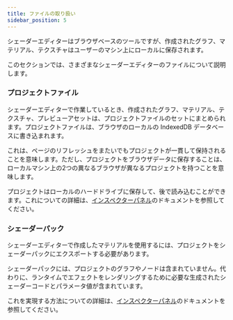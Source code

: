 ```yaml
---
title: ファイルの取り扱い
sidebar_position: 5
---
```


シェーダーエディターはブラウザベースのツールですが、作成されたグラフ、マテリアル、テクスチャはユーザーのマシン上にローカルに保存されます。

このセクションでは、さまざまなシェーダーエディターのファイルについて説明します。

### プロジェクトファイル

シェーダーエディターで作業しているとき、作成されたグラフ、マテリアル、テクスチャ、プレビューアセットは、プロジェクトファイルのセットにまとめられます。プロジェクトファイルは、ブラウザのローカルの IndexedDB データベースに書き込まれます。

これは、ページのリフレッシュをまたいでもプロジェクトが一貫して保持されることを意味します。ただし、プロジェクトをブラウザデータに保存することは、ローカルマシン上の2つの異なるブラウザが異なるプロジェクトを持つことを意味します。

プロジェクトはローカルのハードドライブに保存して、後で読み込むことができます。これについての詳細は、[インスペクターパネル][1]のドキュメントを参照してください。

### シェーダーパック

シェーダーエディターで作成したマテリアルを使用するには、プロジェクトをシェーダーパックにエクスポートする必要があります。

シェーダーパックには、プロジェクトのグラフやノードは含まれていません。代わりに、ランタイムでエフェクトをレンダリングするために必要な生成されたシェーダーコードとパラメータ値が含まれています。

これを実現する方法についての詳細は、[インスペクターパネル][1]のドキュメントを参照してください。

[1]: /shader-editor/window-layout/inspector-pane